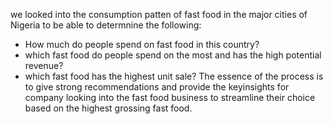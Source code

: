 we looked into the consumption patten of fast food in the major cities of Nigeria to be able to determnine the following:
- How much do people spend on fast food in this country?
- which fast food do people spend on the most and has the high potential revenue?
- which fast food has the highest unit sale?
  The essence of the process is to give strong recommendations and provide the keyinsights for company looking into the fast food business to streamline their choice based on the highest grossing fast food.
